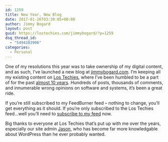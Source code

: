 ```yaml
---
id: 1259
title: New Year, New Blog
date: 2017-01-26T03:39:05+00:00
author: Jimmy Bogard
layout: post
guid: https://lostechies.com/jimmybogard/?p=1259
dsq_thread_id:
  - "5494283996"
categories:
  - Personal
---
```

One of my resolutions this year was to take ownership of my digital content, and as such, I&#8217;ve launched a new blog at [jimmybogard.com](https://jimmybogard.com/). I&#8217;m keeping all my existing content on [Los Techies](https://jimmybogard.lostechies.com/), where I&#8217;ve been humbled to be a part of for the past [almost 10 years](http://grabbagoft.blogspot.com/2007/11/joining-los-techies.html). Hundreds of posts, thousands of comments, and innumerable wrong opinions on software and systems, it&#8217;s been a great ride.

If you&#8217;re still subscribed to my FeedBurner feed &#8211; nothing to change, you&#8217;ll get everything as it should. If you&#8217;re only subscribed to the Los Techies feed&#8230;well you&#8217;ll need to [subscribe to my feed](http://feeds.feedburner.com/GrabBagOfT) now.

Big thanks to everyone at Los Techies that&#8217;s put up with me over the years, especially our site admin [Jason](https://jasonmeridth.com/), who has become far more knowledgable about WordPress than he ever probably wanted.